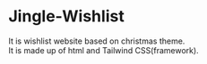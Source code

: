 # Jingle-Wishlist
It is wishlist website based on christmas theme. 
<br>
 It is made up of html and Tailwind CSS(framework).